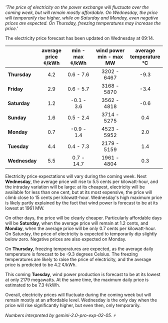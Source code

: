 *'The price of electricity on the power exchange will fluctuate over the coming week, but will remain mostly affordable. On Wednesday, the price will temporarily rise higher, while on Saturday and Monday, even negative prices are expected. On Thursday, freezing temperatures may increase the price.'*

The electricity price forecast has been updated on Wednesday at 09:14.

|   | average<br>price<br>¢/kWh | min - max<br>¢/kWh | wind power<br>min - max<br>MW | average<br>temperature<br>°C |
|:-------------|:----------------:|:----------------:|:-------------:|:-------------:|
| **Thursday**  | 4.2 | 0.6 - 7.6  | 3202 - 6467 | -9.3 |
| **Friday** | 2.9 | 0.6 - 5.7  | 3168 - 5870 | -3.4 |
| **Saturday** | 1.2 | -0.1 - 3.6 | 3562 - 4818 | -0.6 |
| **Sunday**| 1.6 | 0.5 - 2.4  | 3714 - 5275 |  0.4 |
| **Monday**| 0.7 | -0.9 - 1.4 | 4523 - 5952 |  2.0 |
| **Tuesday**  | 4.4 | 0.4 - 7.3  | 2179 - 5159 |  1.4 |
| **Wednesday**| 5.5 | 0.7 - 14.7 | 1961 - 4804 |  0.3 |

Electricity price expectations will vary during the coming week. Next **Wednesday**, the average price will rise to 5.5 cents per kilowatt-hour, and the intraday variation will be large: at its cheapest, electricity will be available for less than one cent, but at its most expensive, the price will climb close to 15 cents per kilowatt-hour. Wednesday's high maximum price is likely partly explained by the fact that wind power is forecast to be at its lowest at 1961 MW.

On other days, the price will be clearly cheaper. Particularly affordable days will be **Saturday**, when the average price will remain at 1.2 cents, and **Monday**, when the average price will be only 0.7 cents per kilowatt-hour. On Saturday, the price of electricity is expected to temporarily dip slightly below zero. Negative prices are also expected on Monday.

On **Thursday**, freezing temperatures are expected, as the average daily temperature is forecast to be -9.3 degrees Celsius. The freezing temperatures are likely to raise the price of electricity, and the average price is predicted to be 4.2 ¢/kWh.

This coming **Tuesday**, wind power production is forecast to be at its lowest at only 2179 megawatts. At the same time, the maximum daily price is estimated to be 7.3 ¢/kWh.

Overall, electricity prices will fluctuate during the coming week but will remain mostly at an affordable level. Wednesday is the only day when the price will rise significantly higher, but even then, only temporarily.

*Numbers interpreted by gemini-2.0-pro-exp-02-05.* ⚡

